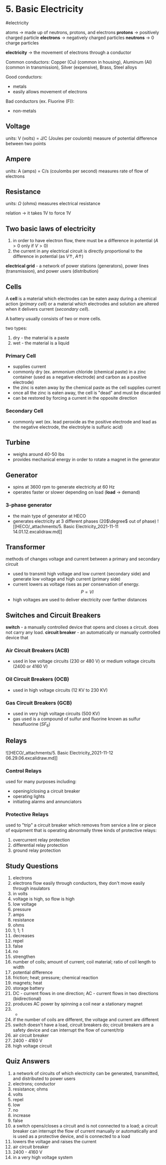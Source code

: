 # 5. Basic Electricity
#electricity

atoms -> made up of neutrons, protons, and electrons
__protons__ -> positively charged particle
__electrons__ -> negatively charged particles
__neutrons__ -> 0 charge particles

__electricity__ -> the movement of electrons through a conductor

Common conductors: Copper (Cu) (common in housing), Aluminum (Al) (common in transmission), Silver (expensive), Brass, Steel alloys

Good conductors:
- metals
- easily allows movement of electrons

Bad conductors (ex. Fluorine (F)):
- non-metals

## Voltage
units: V (volts) = J/C (Joules per coulomb)
measure of potential difference between two points

## Ampere
units: A (amps) = C/s (coulombs per second)
measures rate of flow of electrons

## Resistance
units: $\Omega$ (ohms)
measures electrical resistance

relation -> it takes 1V to force 1V

## Two basic laws of electricity
1. in order to have electron flow, there must be a difference in potential ($A>0$ only if $V>0$)
2. the current in any electrical circuit is directly proportional to the difference in potential (as $V\uparrow$, $A\uparrow$)

__electrical grid__ - a network of power stations (generators), power lines (transmission), and power users (distribution)

## Cells
A __cell__ is a material which electrodes can be eaten away during a chemical action (_primary cell_) or a material which electrodes and solution are altered when it delivers current (_secondary cell_).

A battery usually consists of two or more cells.

two types:
1. dry - the material is a paste
2. wet - the material is a liquid

### Primary Cell
- supplies current
- commonly dry (ex. ammonium chloride (chemical paste) in a zinc container (used as a negative electrode) and carbon as a positive electrode)
- the zinc is eaten away by the chemical paste as the cell supplies current
- once all the zinc is eaten away, the cell is "dead" and must be discarded
- can be restored by forcing a current in the opposite direction

### Secondary Cell
- commonly wet (ex. lead peroxide as the positive electrode and lead as the negative electrode, the electrolyte is sulfuric acid)

## Turbine
- weighs around 40-50 lbs
- provides mechanical energy in order to rotate a magnet in the generator

## Generator
- spins at 3600 rpm to generate electricity at 60 Hz
- operates faster or slower depending on load (__load__ -> demand)

### 3-phase generator
- the main type of generator at HECO
- generates electricity at 3 different phases (20$\degree$ out of phase)
![[HECO/_attachments/5. Basic Electricity_2021-11-11 14.01.12.excalidraw.md]]

## Transformer
methods of 
changes voltage and current between a primary and secondary circuit
- used to transmit high voltage and low current (secondary side) and generate low voltage and high current (primary side)
- current lowers as voltage rises as per conservation of energy.
$$
P = VI
$$
- high voltages are used to deliver electricity over farther distances

## Switches and Circuit Breakers

__switch__ - a manually controlled device that opens and closes a circuit. does not carry any load.
__circuit breaker__ - an automatically or manually controlled device that 

### Air Circuit Breakers (ACB)
- used in low voltage circuits (230 or 480 V) or medium voltage circuits (2400 or 4160 V)

### Oil Circuit Breakers (OCB)
- used in high voltage circuits (12 KV to 230 KV)

### Gas Circuit Breakers (GCB)
- used in very high voltage circuits (500 KV)
- gas used is a compound of sulfur and fluorine known as sulfur hexafluorine ($SF_6$)

## Relays

![[HECO/_attachments/5. Basic Electricity_2021-11-12 06.29.06.excalidraw.md]]

### Control Relays
used for many purposes including:
- opening/closing a circuit breaker
- operating lights
- initiating alarms and annunciators

### Protective Relays
used to "trip" a circuit breaker which removes from service a line or piece of equipment that is operating abnormally
three kinds of protective relays:
1. overcurrent relay protection
2. differential relay protection
3. ground relay protection

## Study Questions
1. electrons
2. electrons flow easily through conductors, they don't move easily through insulators
3. in volts
4. voltage is high, so flow is high
5. low voltage
6. pressure
7. amps
8. resistance
9. ohms
10. 1; 1; 1
11. decreases
12. repel
13. false
14. no
15. strengthen
16. number of coils; amount of current; coil material; ratio of coil length to width
17. potential difference
18. friction; heat; pressure; chemical reaction
19. magnets; heat
20. storage battery
21. DC - current flows in one direction; AC - current flows in two directions (bidirectional)
22. produces AC power by spinning a coil near a stationary magnet
23. -
24. if the number of coils are different, the voltage and current are different
25. switch doesn't have a load, circuit breakers do; circuit breakers are a safety device and can interrupt the flow of current/trip
26. air circuit breaker
27. 2400 - 4160 V
28. high voltage circuit

## Quiz Answers
1. a network of circuits of which electricity can be generated, transmitted, and distributed to power users
2. electrons; conductor
3. resistance; ohms
4. volts
5. repel
6. low
7. no
8. increase
9. false
10. a switch opens/closes a circuit and is not connected to a load; a circuit breaker can interrupt the flow of current manually or automatically and is used as a protective device, and is connected to a load
11. lowers the voltage and raises the current
12. air circuit breaker
13. 2400 - 4160 V
14. in a very high voltage system